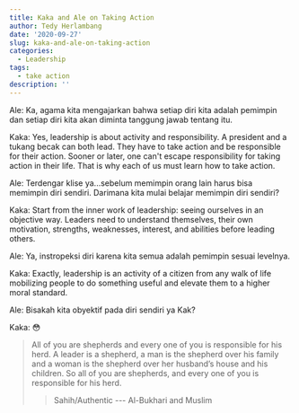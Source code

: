 ```yaml
---
title: Kaka and Ale on Taking Action
author: Tedy Herlambang
date: '2020-09-27'
slug: kaka-and-ale-on-taking-action
categories:
  - Leadership
tags:
  - take action
description: ''
---
```

Ale: Ka, agama kita mengajarkan bahwa setiap diri kita adalah pemimpin dan setiap diri kita akan diminta tanggung jawab tentang itu.

Kaka: Yes, leadership is about activity and responsibility. A president and a tukang becak can both lead. They have to take action and be responsible for their action. Sooner or later, one can't escape responsibility for taking action in their life. That is why each of us must learn how to take action.

Ale: Terdengar klise ya...sebelum memimpin orang lain harus bisa memimpin diri sendiri. Darimana kita mulai belajar memimpin diri sendiri?

Kaka: Start from the inner work of leadership: seeing ourselves in an objective way. Leaders need to understand themselves, their own motivation, strengths, weaknesses, interest, and abilities before leading others.

Ale: Ya, instropeksi diri karena kita semua adalah pemimpin sesuai levelnya.

Kaka: Exactly, leadership is an activity of a citizen from any walk of life mobilizing people to do something useful and elevate them to a higher moral standard.

Ale: Bisakah kita obyektif pada diri sendiri ya Kak?

Kaka: :flushed:

> All of you are shepherds and every one of you is responsible for his herd. A leader is a shepherd, a man is the shepherd over his family and a woman is the shepherd over her husband’s house and his children. So all of you are shepherds, and every one of you is responsible for his herd.
>
>>Sahih/Authentic --- Al-Bukhari and Muslim
